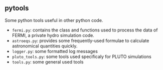 ## pytools

Some python tools useful in other python code.

* `fermi.py`: contains the class and functions used to process the data of FERMI, a private hydro simulation code.
* `astroeqs.py`: provides some frequently-used formulae to calculate astronomical quantities quickly.
* `logger.py`: some formatted log messages
* `pluto_tools.py`: some tools  used specificaly for PLUTO simulations
* `tools.py`: some general used tools
